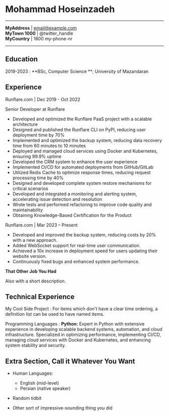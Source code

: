 # Mohammad Hoseinzadeh

---

**MyAddress** | email@example.com  
**MyTown 1000** | @twitter_handle  
**MyCountry** | 1800 my-phone-nr  

---

Education
---------

2019-2023
:   **BSc, Computer Science **; University of Mazandaran

Experience
----------

Runflare.com | Dec 2019 - Oct 2022

Senior Developer at Runflare

* Developed and optimized the Runflare PaaS project with a scalable architecture
* Designed and published the Runflare CLI on PyPI, reducing user deployment time by 70%
* Implemented and optimized the backup system, reducing data recovery time from 60 minutes to 10 minutes
* Deployed and managed cloud services using Docker and Kubernetes, ensuring 99.9% uptime
* Developed the CRM system to enhance the user experience
* Implemented CI/CD for automated deployments from GitHub/GitLab
* Utilized Redis Cache to optimize response times, reducing request processing time by 40%
* Designed and developed complete system restore mechanisms for critical scenarios
* Developed and integrated a monitoring and alerting system, accelerating issue detection and resolution
* Wrote tests and performed refactoring to improve code quality and maintainability
* Obtaining Knowledge-Based Certification for the Product


Runflare.com | Mar 2023 – Present

* Developed and improved the backup system, reducing costs by 20% with a new approach.
* Added WebSocket support for real-time user communication.
* Achieved a 10x increase in deployment speed for users updating their website version.
* Continuously fixed bugs and enhanced system performance.

**That Other Job You Had**

Also with a short description.

Technical Experience
--------------------

My Cool Side Project
:   For items which don't have a clear time ordering, a definition
    list can be used to have named items.



Programming Languages
:   **Python:** Expert in Python with extensive experience in developing scalable backend systems,
 automation, and cloud infrastructure. Specialized in optimizing performance, implementing CI/CD,
 managing cloud services with Docker and Kubernetes, and enhancing system stability and security.

[ref]: https://github.com/githubuser/superlongprojectname

Extra Section, Call it Whatever You Want
----------------------------------------

* Human Languages:

     * English (mid-level)
     * Persian (native speaker)

* Random tidbit

* Other sort of impressive-sounding thing you did
